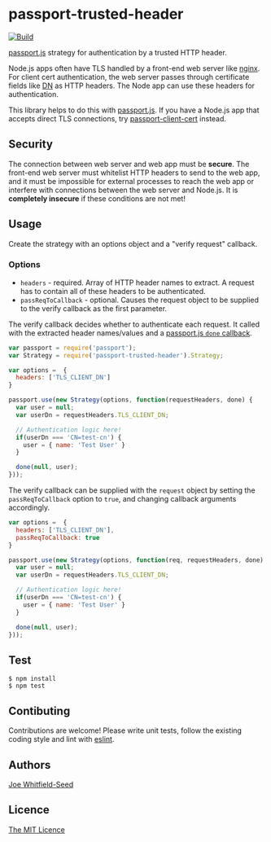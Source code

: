# passport-trusted-header


[![Build](https://travis-ci.org/ripjar/passport-trusted-header.svg?branch=master)](https://travis-ci.org/ripjar/passport-trusted-header)

[passport.js](http://passportjs.org/) strategy for authentication by a trusted HTTP header.

Node.js apps often have TLS handled by a front-end web server like [nginx](http://wiki.nginx.org/Main). For client cert authentication, the web server passes through certificate fields like [DN](http://httpd.apache.org/docs/2.2/ssl/ssl_intro.html#certificates) as HTTP headers. The Node app can use these headers for authentication.

This library helps to do this with [passport.js](http://passportjs.org/). If you have a Node.js app that accepts direct TLS connections, try [passport-client-cert](https://github.com/ripjar/passport-client-cert) instead.

## Security
The connection between web server and web app must be __secure__. The front-end web server must whitelist HTTP headers to send to the web app, and it must be impossible for external processes to reach the web app or interfere with connections between the web server and Node.js. It is __completely insecure__ if these conditions are not met!

## Usage
Create the strategy with an options object and a "verify request" callback.

### Options

* `headers` - required. Array of HTTP header names to extract. A request has to contain all of these headers to be authenticated.
* `passReqToCallback` - optional. Causes the request object to be supplied to the verify callback as the first parameter.

The verify callback decides whether to authenticate each request. It called with the extracted header names/values and a [passport.js `done` callback](http://passportjs.org/guide/configure/).


````javascript
var passport = require('passport');
var Strategy = require('passport-trusted-header').Strategy;

var options =  {
  headers: ['TLS_CLIENT_DN']
}

passport.use(new Strategy(options, function(requestHeaders, done) {
  var user = null;
  var userDn = requestHeaders.TLS_CLIENT_DN;

  // Authentication logic here!
  if(userDn === 'CN=test-cn') {
    user = { name: 'Test User' }
  }

  done(null, user);
}));
````

The verify callback can be supplied with the `request` object by setting the `passReqToCallback` option to `true`, and changing callback arguments accordingly.

````javascript
var options =  {
  headers: ['TLS_CLIENT_DN'],
  passReqToCallback: true
}

passport.use(new Strategy(options, function(req, requestHeaders, done) {
  var user = null;
  var userDn = requestHeaders.TLS_CLIENT_DN;

  // Authentication logic here!
  if(userDn === 'CN=test-cn') {
    user = { name: 'Test User' }
  }

  done(null, user);
}));
````

## Test

    $ npm install
    $ npm test

## Contibuting
Contributions are welcome! Please write unit tests, follow the existing coding style and lint with [eslint](http://eslint.org/).

## Authors

[Joe Whitfield-Seed](http://github.com/jwhitfieldseed)

## Licence

[The MIT Licence](http://opensource.org/licenses/MIT)
